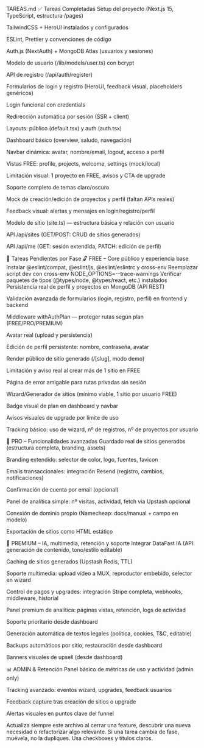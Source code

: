 TAREAS.md
✅ Tareas Completadas
 Setup del proyecto (Next.js 15, TypeScript, estructura /pages)

 TailwindCSS + HeroUI instalados y configurados

 ESLint, Prettier y convenciones de código

 Auth.js (NextAuth) + MongoDB Atlas (usuarios y sesiones)

 Modelo de usuario (/lib/models/user.ts) con bcrypt

 API de registro (/api/auth/register)

 Formularios de login y registro (HeroUI, feedback visual, placeholders genéricos)

 Login funcional con credentials

 Redirección automática por sesión (SSR + client)

 Layouts: público (default.tsx) y auth (auth.tsx)

 Dashboard básico (overview, saludo, navegación)

 Navbar dinámica: avatar, nombre/email, logout, acceso a perfil

 Vistas FREE: profile, projects, welcome, settings (mock/local)

 Limitación visual: 1 proyecto en FREE, avisos y CTA de upgrade

 Soporte completo de temas claro/oscuro

 Mock de creación/edición de proyectos y perfil (faltan APIs reales)

 Feedback visual: alertas y mensajes en login/registro/perfil

 Modelo de sitio (site.ts) — estructura básica y relación con usuario

 API /api/sites (GET/POST: CRUD de sitios generados)

 API /api/me (GET: sesión extendida, PATCH: edición de perfil)


🚧 Tareas Pendientes por Fase
🔓 FREE – Core público y experiencia base
 Instalar @eslint/compat, @eslint/js, @eslint/eslintrc y cross-env
 Reemplazar script dev con cross-env NODE_OPTIONS=--trace-warnings
 Verificar paquetes de tipos (@types/node, @types/react, etc.) instalados
 Persistencia real de perfil y proyectos en MongoDB (API REST)

 Validación avanzada de formularios (login, registro, perfil) en frontend y backend


 Middleware withAuthPlan — proteger rutas según plan (FREE/PRO/PREMIUM)

 Avatar real (upload y persistencia)

 Edición de perfil persistente: nombre, contraseña, avatar

 Render público de sitio generado (/[slug], modo demo)

 Limitación y aviso real al crear más de 1 sitio en FREE

 Página de error amigable para rutas privadas sin sesión

 Wizard/Generador de sitios (mínimo viable, 1 sitio por usuario FREE)

 Badge visual de plan en dashboard y navbar

 Avisos visuales de upgrade por límite de uso

 Tracking básico: uso de wizard, nº de registros, nº de proyectos por usuario

💼 PRO – Funcionalidades avanzadas
 Guardado real de sitios generados (estructura completa, branding, assets)

 Branding extendido: selector de color, logo, fuentes, favicon

 Emails transaccionales: integración Resend (registro, cambios, notificaciones)

 Confirmación de cuenta por email (opcional)

 Panel de analítica simple: nº visitas, actividad, fetch via Upstash opcional

 Conexión de dominio propio (Namecheap: docs/manual + campo en modelo)

 Exportación de sitios como HTML estático

🚀 PREMIUM – IA, multimedia, retención y soporte
 Integrar DataFast IA (API: generación de contenido, tono/estilo editable)

 Caching de sitios generados (Upstash Redis, TTL)

 Soporte multimedia: upload vídeo a MUX, reproductor embebido, selector en wizard

 Control de pagos y upgrades: integración Stripe completa, webhooks, middleware, historial

 Panel premium de analítica: páginas vistas, retención, logs de actividad

 Soporte prioritario desde dashboard

 Generación automática de textos legales (política, cookies, T&C, editable)

 Backups automáticos por sitio, restauración desde dashboard

 Banners visuales de upsell (desde dashboard)

📊 ADMIN & Retención
 Panel básico de métricas de uso y actividad (admin only)

 Tracking avanzado: eventos wizard, upgrades, feedback usuarios

 Feedback capture tras creación de sitios o upgrade

 Alertas visuales en puntos clave del funnel

Actualiza siempre este archivo al cerrar una feature, descubrir una nueva necesidad o refactorizar algo relevante. Si una tarea cambia de fase, muévela, no la dupliques. Usa checkboxes y títulos claros.